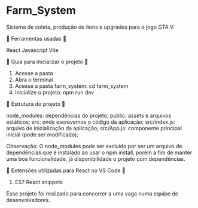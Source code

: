 # Farm_System
Sistema de coleta, produção de itens e upgrades para o jogo GTA V.

📌 Ferramentas usadas 📌

React
Javascript
Vite

📌 Guia para inicializar o projeto 📌

1. Acesse a pasta
2. Abra o terminal
3. Acesse a pasta farm_system: cd farm_system
4. Inicialize o projeto: npm run dev

📌 Estrutura do projeto 📌

node_modules: dependências do projeto;
public: assets e arquivos estáticos;
src: onde escrevemos o código da aplicação;
src/index.js: arquivo de inicialização da aplicação;
src/App.js: componente principal inicial (pode ser modificado);

Observação: O node_modules pode ser excluído por ser um arquivo de dependências que é instalado ao usar o npm install, porém
a fim de manter uma boa funcionalidade, já disponibilidade o projeto com dependências.


📌 Extensões utilizadas para React no VS Code 📌

1. ES7 React snippets


Esse projeto foi realizado para concorrer a uma vaga numa equipe de desenvolvedores.
